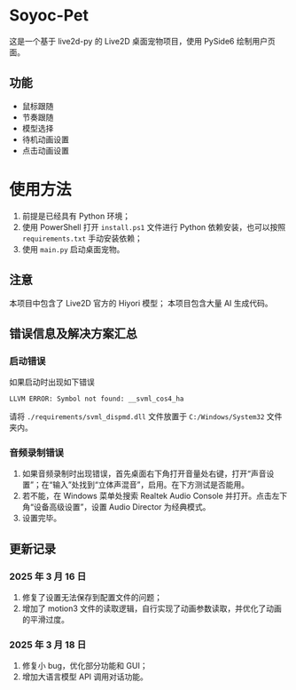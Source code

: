 # Soyoc-Pet

这是一个基于 live2d-py 的 Live2D 桌面宠物项目，使用 PySide6 绘制用户页面。

## 功能

- 鼠标跟随
- 节奏跟随
- 模型选择
- 待机动画设置
- 点击动画设置

# 使用方法

1. 前提是已经具有 Python 环境；
2. 使用 PowerShell 打开 `install.ps1` 文件进行 Python 依赖安装，也可以按照 `requirements.txt` 手动安装依赖；
3. 使用 `main.py` 启动桌面宠物。

## 注意

本项目中包含了 Live2D 官方的 Hiyori 模型；
本项目包含大量 AI 生成代码。

## 错误信息及解决方案汇总

### 启动错误

如果启动时出现如下错误
   
```
LLVM ERROR: Symbol not found: __svml_cos4_ha
```

请将 `./requirements/svml_dispmd.dll` 文件放置于 `C:/Windows/System32` 文件夹内。

### 音频录制错误

1. 如果音频录制时出现错误，首先桌面右下角打开音量处右键，打开“声音设置”；在“输入”处找到“立体声混音”，启用。在下方测试是否能用。
2. 若不能，在 Windows 菜单处搜索 Realtek Audio Console 并打开。点击左下角“设备高级设置”，设置 Audio Director 为经典模式。
3. 设置完毕。

## 更新记录

### 2025 年 3 月 16 日

1. 修复了设置无法保存到配置文件的问题；
2. 增加了 motion3 文件的读取逻辑，自行实现了动画参数读取，并优化了动画的平滑过度。

### 2025 年 3 月 18 日
1. 修复小 bug，优化部分功能和 GUI；
2. 增加大语言模型 API 调用对话功能。
